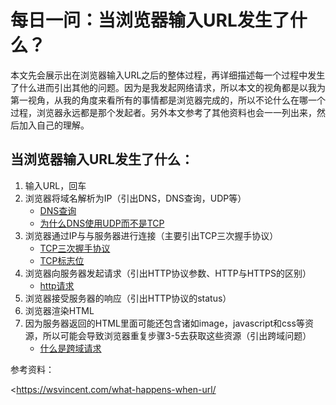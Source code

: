 # 每日一问：当浏览器输入URL发生了什么？

本文先会展示出在浏览器输入URL之后的整体过程，再详细描述每一个过程中发生了什么进而引出其他的问题。因为是我发起网络请求，所以本文的视角都是以我为第一视角，从我的角度来看所有的事情都是浏览器完成的，所以不论什么在哪一个过程，浏览器永远都是那个发起者。另外本文参考了其他资料也会一一列出来，然后加入自己的理解。

## 当浏览器输入URL发生了什么：

1. 输入URL，回车
2. 浏览器将域名解析为IP（引出DNS，DNS查询，UDP等）
   - [DNS查询](../network/dns/dns_lookup.md)
   - [为什么DNS使用UDP而不是TCP](../network/dns/why_dns_use_udp.md)
3. 浏览器通过IP与与服务器进行连接（主要引出TCP三次握手协议）
   * [TCP三次握手协议](../network/tcp/tcp_3_way_hand_shake_process.md)
   * [TCP标志位](../network/tcp/tcp_flag.md)
4. 浏览器向服务器发起请求（引出HTTP协议参数、HTTP与HTTPS的区别）
   * [http请求](../network/http/http_requests.md)
5. 浏览器接受服务器的响应（引出HTTP协议的status）
6. 浏览器渲染HTML
7. 因为服务器返回的HTML里面可能还包含诸如image，javascript和css等资源，所以可能会导致浏览器重复步骤3-5去获取这些资源（引出跨域问题）
   * [什么是跨域请求](../network/http/what_is_cors.md)

参考资料：

<https://wsvincent.com/what-happens-when-url/

